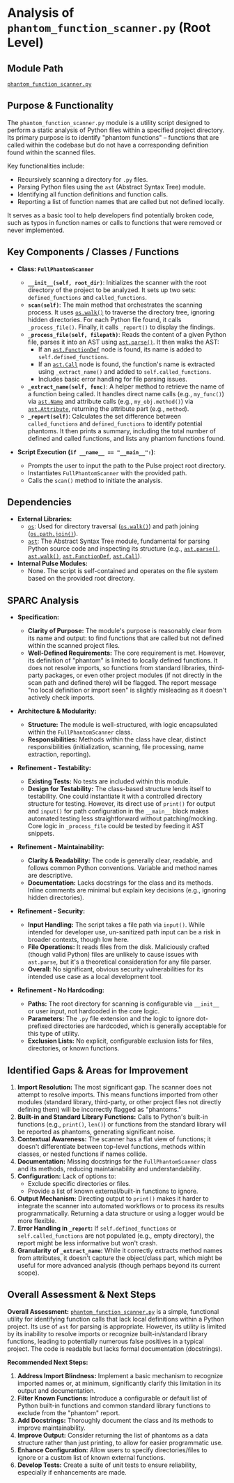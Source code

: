 # Analysis of `phantom_function_scanner.py` (Root Level)

## Module Path

[`phantom_function_scanner.py`](phantom_function_scanner.py:1)

## Purpose & Functionality

The `phantom_function_scanner.py` module is a utility script designed to perform a static analysis of Python files within a specified project directory. Its primary purpose is to identify "phantom functions" – functions that are called within the codebase but do not have a corresponding definition found within the scanned files.

Key functionalities include:
- Recursively scanning a directory for `.py` files.
- Parsing Python files using the `ast` (Abstract Syntax Tree) module.
- Identifying all function definitions and function calls.
- Reporting a list of function names that are called but not defined locally.

It serves as a basic tool to help developers find potentially broken code, such as typos in function names or calls to functions that were removed or never implemented.

## Key Components / Classes / Functions

- **Class: `FullPhantomScanner`**
    - **`__init__(self, root_dir)`**: Initializes the scanner with the root directory of the project to be analyzed. It sets up two sets: `defined_functions` and `called_functions`.
    - **`scan(self)`**: The main method that orchestrates the scanning process. It uses [`os.walk()`](phantom_function_scanner.py:11) to traverse the directory tree, ignoring hidden directories. For each Python file found, it calls `_process_file()`. Finally, it calls `_report()` to display the findings.
    - **`_process_file(self, filepath)`**: Reads the content of a given Python file, parses it into an AST using [`ast.parse()`](phantom_function_scanner.py:22). It then walks the AST:
        - If an [`ast.FunctionDef`](phantom_function_scanner.py:24) node is found, its name is added to `self.defined_functions`.
        - If an [`ast.Call`](phantom_function_scanner.py:26) node is found, the function's name is extracted using `_extract_name()` and added to `self.called_functions`.
        - Includes basic error handling for file parsing issues.
    - **`_extract_name(self, func)`**: A helper method to retrieve the name of a function being called. It handles direct name calls (e.g., `my_func()`) via [`ast.Name`](phantom_function_scanner.py:34) and attribute calls (e.g., `my_obj.method()`) via [`ast.Attribute`](phantom_function_scanner.py:36), returning the attribute part (e.g., `method`).
    - **`_report(self)`**: Calculates the set difference between `called_functions` and `defined_functions` to identify potential phantoms. It then prints a summary, including the total number of defined and called functions, and lists any phantom functions found.

- **Script Execution (`if __name__ == "__main__":`)**:
    - Prompts the user to input the path to the Pulse project root directory.
    - Instantiates `FullPhantomScanner` with the provided path.
    - Calls the `scan()` method to initiate the analysis.

## Dependencies

- **External Libraries:**
    - [`os`](phantom_function_scanner.py:1): Used for directory traversal ([`os.walk()`](phantom_function_scanner.py:11)) and path joining ([`os.path.join()`](phantom_function_scanner.py:16)).
    - [`ast`](phantom_function_scanner.py:2): The Abstract Syntax Tree module, fundamental for parsing Python source code and inspecting its structure (e.g., [`ast.parse()`](phantom_function_scanner.py:22), [`ast.walk()`](phantom_function_scanner.py:23), [`ast.FunctionDef`](phantom_function_scanner.py:24), [`ast.Call`](phantom_function_scanner.py:26)).
- **Internal Pulse Modules:**
    - None. The script is self-contained and operates on the file system based on the provided root directory.

## SPARC Analysis

-   **Specification:**
    *   **Clarity of Purpose:** The module's purpose is reasonably clear from its name and output: to find functions that are called but not defined within the scanned project files.
    *   **Well-Defined Requirements:** The core requirement is met. However, its definition of "phantom" is limited to locally defined functions. It does not resolve imports, so functions from standard libraries, third-party packages, or even other project modules (if not directly in the scan path and defined there) will be flagged. The report message "no local definition or import seen" is slightly misleading as it doesn't actively check imports.

-   **Architecture & Modularity:**
    *   **Structure:** The module is well-structured, with logic encapsulated within the `FullPhantomScanner` class.
    *   **Responsibilities:** Methods within the class have clear, distinct responsibilities (initialization, scanning, file processing, name extraction, reporting).

-   **Refinement - Testability:**
    *   **Existing Tests:** No tests are included within this module.
    *   **Design for Testability:** The class-based structure lends itself to testability. One could instantiate it with a controlled directory structure for testing. However, its direct use of `print()` for output and `input()` for path configuration in the `__main__` block makes automated testing less straightforward without patching/mocking. Core logic in `_process_file` could be tested by feeding it AST snippets.

-   **Refinement - Maintainability:**
    *   **Clarity & Readability:** The code is generally clear, readable, and follows common Python conventions. Variable and method names are descriptive.
    *   **Documentation:** Lacks docstrings for the class and its methods. Inline comments are minimal but explain key decisions (e.g., ignoring hidden directories).

-   **Refinement - Security:**
    *   **Input Handling:** The script takes a file path via `input()`. While intended for developer use, un-sanitized path input can be a risk in broader contexts, though low here.
    *   **File Operations:** It reads files from the disk. Maliciously crafted (though valid Python) files are unlikely to cause issues with `ast.parse`, but it's a theoretical consideration for any file parser.
    *   **Overall:** No significant, obvious security vulnerabilities for its intended use case as a local development tool.

-   **Refinement - No Hardcoding:**
    *   **Paths:** The root directory for scanning is configurable via `__init__` or user input, not hardcoded in the core logic.
    *   **Parameters:** The `.py` file extension and the logic to ignore dot-prefixed directories are hardcoded, which is generally acceptable for this type of utility.
    *   **Exclusion Lists:** No explicit, configurable exclusion lists for files, directories, or known functions.

## Identified Gaps & Areas for Improvement

1.  **Import Resolution:** The most significant gap. The scanner does not attempt to resolve imports. This means functions imported from other modules (standard library, third-party, or other project files not directly defining them) will be incorrectly flagged as "phantoms."
2.  **Built-in and Standard Library Functions:** Calls to Python's built-in functions (e.g., `print()`, `len()`) or functions from the standard library will be reported as phantoms, generating significant noise.
3.  **Contextual Awareness:** The scanner has a flat view of functions; it doesn't differentiate between top-level functions, methods within classes, or nested functions if names collide.
4.  **Documentation:** Missing docstrings for the `FullPhantomScanner` class and its methods, reducing maintainability and understandability.
5.  **Configuration:** Lack of options to:
    *   Exclude specific directories or files.
    *   Provide a list of known external/built-in functions to ignore.
6.  **Output Mechanism:** Directing output to `print()` makes it harder to integrate the scanner into automated workflows or to process its results programmatically. Returning a data structure or using a logger would be more flexible.
7.  **Error Handling in `_report`:** If `self.defined_functions` or `self.called_functions` are not populated (e.g., empty directory), the report might be less informative but won't crash.
8.  **Granularity of `_extract_name`:** While it correctly extracts method names from attributes, it doesn't capture the object/class part, which might be useful for more advanced analysis (though perhaps beyond its current scope).

## Overall Assessment & Next Steps

**Overall Assessment:**
[`phantom_function_scanner.py`](phantom_function_scanner.py:1) is a simple, functional utility for identifying function calls that lack local definitions within a Python project. Its use of `ast` for parsing is appropriate. However, its utility is limited by its inability to resolve imports or recognize built-in/standard library functions, leading to potentially numerous false positives in a typical project. The code is readable but lacks formal documentation (docstrings).

**Recommended Next Steps:**
1.  **Address Import Blindness:** Implement a basic mechanism to recognize imported names or, at minimum, significantly clarify this limitation in its output and documentation.
2.  **Filter Known Functions:** Introduce a configurable or default list of Python built-in functions and common standard library functions to exclude from the "phantom" report.
3.  **Add Docstrings:** Thoroughly document the class and its methods to improve maintainability.
4.  **Improve Output:** Consider returning the list of phantoms as a data structure rather than just printing, to allow for easier programmatic use.
5.  **Enhance Configuration:** Allow users to specify directories/files to ignore or a custom list of known external functions.
6.  **Develop Tests:** Create a suite of unit tests to ensure reliability, especially if enhancements are made.